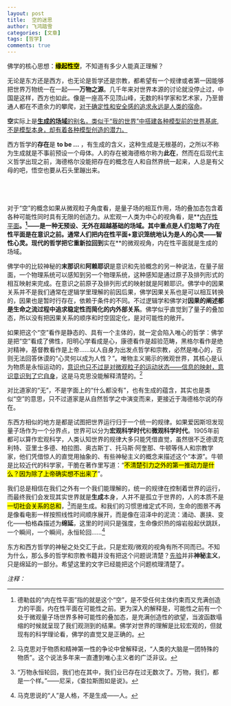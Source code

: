 ```yaml
---
layout: post
title:  空的迷思
author: 飞鸿踏雪
categories: [文章]
tags: [哲学]
comments: true
---
```


佛学的核心思想：<mark><strong>缘起性空</strong></mark>，不知道有多少人能真正理解？

无论是东方还是西方，也无论是哲学还是宗教，都希望有一个规律或者第一因能够把世界万物统一在一起——**万物之源**。几千年来对世界本源的讨论就没停止过，中国是这样，西方也如此。像是一座高不见顶山峰，无数的科学家和艺术家，乃至普通人都在不遗余力的攀爬，<ins>对于确定性和安全感的追求永远是人类的宿命</ins>。

**空**实际上是<ins><strong>生成的场域</strong>的别名，类似于“我的世界”中搭建各种模型前的世界基底,不是模型本身，却有着各种模型创造的潜力。

西方哲学的**存在**是 **to be ...** ，有生成的含义，这种生成是无根基的，之所以不称为生成就是不事前预设一个母体。人的存在被海德格尔称为**此在**，然而在后现代主义哲学出现之前，海德格尔没能把存在的概念在人和自然界统一起来，人总是有父母的吧，悟空也要从石头里蹦出来。

<p style="
    color:white;
    border-radius: 15px 50px;
    background: var(--oc-orange-5);
    padding: 20px;
    
">
佛学里的“空”的各种描述是很让大多数人费解的概念，首先它不是“空无一物”的“空”，“空”也不能理解为“空间”。唯识宗认为我们所处的世界只存在于我们的心识之中，是我们心识活动的产物，所以是空幻不真的。这种观点强调了心识在形成现象世界中的作用，认为外在世界是由心识所投射的，属于认识论的观点。中观学派认为“空”是指一切法无自性，即没有固定不变的实体，所谓“如露亦如电”，都是因缘合合而成的暂时性的存在即“缘起性空”。包括“我”也是由于种种因缘而暂时聚合的五蕴而有的妄念。</p>

对于“空”的概念如果从微观粒子角度看，是量子场的相互作用，场的叠加态包含着各种可能性同时具有无限的创造力。从宏观一人类为中心的视角看，是**[内在性平面](https://www.cloudhan.me/%E6%96%87%E7%AB%A0/2025/07/18/nwzdxk.html)**。[^fn1]——是一种无预设、无外在超越基础的场域。其中重点是人们忽略了内在性平面是在意识之前。通常人们把内在性平面+意识笼统地认为是人的心灵——智性心灵。现代的哲学把它重新拉回到**实在**的微观视角，内在性平面就是生成的场域。

佛学中的比较神秘的**末那识**和**阿赖耶识**是意识和先验概念的另一种说法，在量子层面，一个物理系统可以感知到另一个物理系统，这种感知是通过原子及排列形式的相互映射来完成。在意识之前原子及排列形式的映射就是阿赖耶识。佛学中的因果关系并不是我们通常在逻辑学里理解的前因后果，佛学因果关系也是可以相互转换的，因果也是暂时行存在，依赖于条件的不同。不过逻辑学和佛学对**因果的阐述都是生命之流过程中追求稳定性而简化的内外部关系**。佛学似乎直觉到了量子的叠加态，所以没有把因果关系的顺序和时空固定化，是对可能性的敞开。

如果把这个“空”看作是静态的、具有一个主体的，就一定会陷入唯心的哲学：佛学是把“空”看成了佛性，阳明心学看成是心，康德看作是超验范畴，黑格尔看作是绝对精神，基督教看作是上帝……以人自身为出发点哲学和宗教，必然是唯心的，否则无法回答休谟的“心灵何以成为人性？”。唯物主义揭示的微观世界，其核心是认为物质是永恒运动的，<ins>意识也只不过是对微观粒子的运动状态——信息的映射，意识意识到了它自身</ins>，这是马克思没能解释清楚的。[^fn2]

对比道家的“无”，不是字面上的“什么都没有”，也有生成的蕴含，其实也是类似“空”的意思，只不过道家是从自然哲学之中演变而来，更接近于海德格尔说的存在。

东西方相似的地方是都是试图把世界运行归于一个统一的规律。如果爱因斯坦发现量子场作为一个分界点，世界可以分为**宏观科学时代**和**微观科学时代**。1905年前都可以算作宏观科学，人类认知世界的规律大多只能凭借直觉，虽然很不乏德谟克利特、亚里士多德、柏拉图、奥古斯丁、托马斯·阿奎那、牛顿等伟人和宗教学家，他们凭借惊人的直觉用抽象的、有些神秘主义的概念来描述这个“本源”。牛顿是比较近代的科学家，干脆在著作里写道：“<mark>不清楚引力之外的第一推动力是什么？因为除了上帝确实想不出来了</mark>”。

我们总是相信在我们之外有一个我们能理解的，统一的规律在控制着世界的运行，而最终我们会发现其实世界就是**生成**本身，人并不是孤立于世界的，人的本质不是<mark>一切社会关系的总和</mark>，[^fn3]而是生成。和我们的习惯思维定式不同，生命的图景不再是像看电影一样按照线性时间顺序展开，而是像在沼泽中的泥流：涌动、裹挟、变化——柏格森描述为**绵延**，这里的时间只是强度，生命像炽热的熔岩般起伏跳跃，一个瞬间，一个瞬间，永恒轮回……[^fn4]

东方和西方哲学的神秘之处交汇于此，只是宏观/微观的视角有所不同而已。不知为什么，那么多的哲学和宗教书籍并没有把这个问题说清楚？[先验](https://www.cloudhan.me/%E6%96%87%E7%AB%A0/2024/08/06/xmyj.html)并非**神秘主义**，只是绵延的一部分。希望这里的文字已经能把这个问题梳理清楚了。

*注释：* 

[^fn1]: 德勒兹的“内在性平面”指的就是这个“空”，是不受任何主体约束而又充满创造力的平面，内在性平面在可能性之前。更为深入的解释是，可能性之前有一个处于微观量子场世界多种可能性的叠加态，是充满创造性的欲望，当波函数塌缩的时候就呈现了我们观测到的结果。佛学对世界的理解是比较宏观的，但就现有的科学理论看，佛学的直觉又是正确的。
[^fn2]: 马克思对于物质和精神第一性的争论中曾解释说，“人类的大脑是一团特殊的物质”。这个说法多年来一直遭到唯心主义者的广泛非议。
[^fn3]: “万物永恒轮回，我们也在其中，我们业已存在过无数次了。万物，我们，都是一个样。”——尼采，《查拉斯图如是说》。
[^fn4]: 马克思说的“人”是人格，不是生成——人。